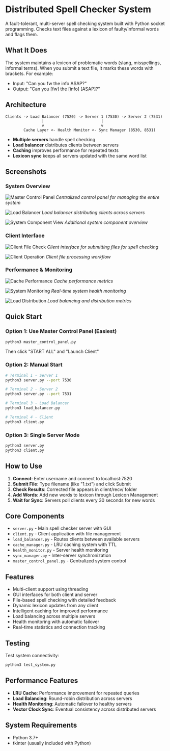 # Distributed Spell Checker System

A fault-tolerant, multi-server spell checking system built with Python socket programming. Checks text files against a lexicon of faulty/informal words and flags them.

## What It Does

The system maintains a lexicon of problematic words (slang, misspellings, informal terms). When you submit a text file, it marks these words with brackets. For example:
- Input: "Can you fw the info ASAP?"
- Output: "Can you [fw] the [info] [ASAP]?"

## Architecture

```
Clients -> Load Balancer (7520) -> Server 1 (7530) -> Server 2 (7531)
                |                         |
                v                         v
        Cache Layer <- Health Monitor <- Sync Manager (8530, 8531)
```

- **Multiple servers** handle spell checking
- **Load balancer** distributes clients between servers  
- **Caching** improves performance for repeated texts
- **Lexicon sync** keeps all servers updated with the same word list

## Screenshots

### System Overview
![Master Control Panel](screenshots/1_master_control.png)
*Centralized control panel for managing the entire system*

![Load Balancer](screenshots/2_load_balancer.png)
*Load balancer distributing clients across servers*

![System Component View](screenshots/3.png)
*Additional system component overview*

### Client Interface
![Client File Check](screenshots/4_client_file_check.png)
*Client interface for submitting files for spell checking*

![Client Operation](screenshots/5.png)
*Client file processing workflow*

### Performance & Monitoring
![Cache Performance](screenshots/6_cache_performance.png)
*Cache performance metrics*

![System Monitoring](screenshots/8.png)
*Real-time system health monitoring*

![Load Distribution](screenshots/9.png)
*Load balancing and distribution metrics*

## Quick Start

### Option 1: Use Master Control Panel (Easiest)
```bash
python3 master_control_panel.py
```
Then click "START ALL" and "Launch Client"

### Option 2: Manual Start
```bash
# Terminal 1 - Server 1
python3 server.py --port 7530

# Terminal 2 - Server 2  
python3 server.py --port 7531

# Terminal 3 - Load Balancer
python3 load_balancer.py

# Terminal 4 - Client
python3 client.py
```

### Option 3: Single Server Mode
```bash
python3 server.py
python3 client.py
```

## How to Use

1. **Connect**: Enter username and connect to localhost:7520
2. **Submit File**: Type filename (like "1.txt") and click Submit
3. **Check Results**: Corrected file appears in client/recv/ folder
4. **Add Words**: Add new words to lexicon through Lexicon Management
5. **Wait for Sync**: Servers poll clients every 30 seconds for new words

## Core Components

- `server.py` - Main spell checker server with GUI
- `client.py` - Client application with file management
- `load_balancer.py` - Routes clients between available servers
- `cache_manager.py` - LRU caching system with TTL
- `health_monitor.py` - Server health monitoring
- `sync_manager.py` - Inter-server synchronization
- `master_control_panel.py` - Centralized system control

## Features

- Multi-client support using threading
- GUI interfaces for both client and server
- File-based spell checking with detailed feedback
- Dynamic lexicon updates from any client
- Intelligent caching for improved performance
- Load balancing across multiple servers
- Health monitoring with automatic failover
- Real-time statistics and connection tracking

## Testing

Test system connectivity:
```bash
python3 test_system.py
```

## Performance Features

- **LRU Cache**: Performance improvement for repeated queries
- **Load Balancing**: Round-robin distribution across servers
- **Health Monitoring**: Automatic failover to healthy servers
- **Vector Clock Sync**: Eventual consistency across distributed servers

## System Requirements

- Python 3.7+
- tkinter (usually included with Python)